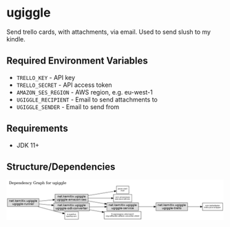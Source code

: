 # ugiggle
Send trello cards, with attachments, via email. Used to send slush to my kindle.

## Required Environment Variables

* `TRELLO_KEY` - API key
* `TRELLO_SECRET` - API access token
* `AMAZON_SES_REGION` - AWS region, e.g. eu-west-1
* `UGIGGLE_RECIPIENT` - Email to send attachments to
* `UGIGGLE_SENDER` - Email to send from

## Requirements

* JDK 11+

## Structure/Dependencies

![modules](doc/images/reactor-graph.png)
